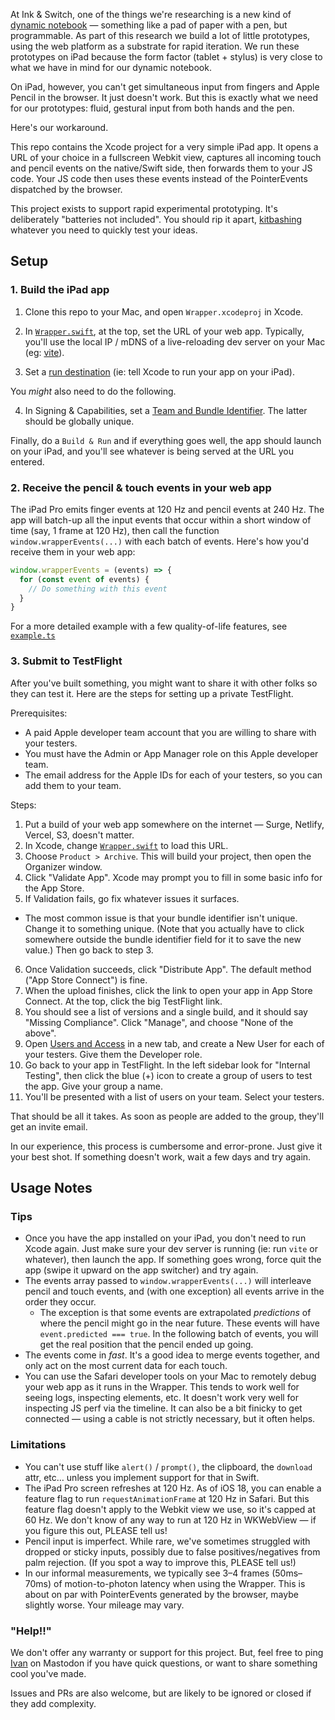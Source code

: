 At Ink & Switch, one of the things we're researching is a new kind of [dynamic notebook](https://www.inkandswitch.com/inkbase) — something like a pad of paper with a pen, but programmable. As part of this research we build a lot of little prototypes, using the web platform as a substrate for rapid iteration. We run these prototypes on iPad because the form factor (tablet + stylus) is very close to what we have in mind for our dynamic notebook.

On iPad, however, you can't get simultaneous input from fingers and Apple Pencil in the browser. It just doesn't work. But this is exactly what we need for our prototypes: fluid, gestural input from both hands and the pen.

Here's our workaround.

This repo contains the Xcode project for a very simple iPad app. It opens a URL of your choice in a fullscreen Webkit view, captures all incoming touch and pencil events on the native/Swift side, then forwards them to your JS code. Your JS code then uses these events instead of the PointerEvents dispatched by the browser.

This project exists to support rapid experimental prototyping. It's deliberately "batteries not included". You should rip it apart, [kitbashing](https://en.wikipedia.org/wiki/Kitbashing) whatever you need to quickly test your ideas.

## Setup

### 1. Build the iPad app

1. Clone this repo to your Mac, and open `Wrapper.xcodeproj` in Xcode.

2. In [`Wrapper.swift`](/Wrapper/Wrapper.swift), at the top, set the URL of your web app. Typically, you'll use the local IP / mDNS of a live-reloading dev server on your Mac (eg: [vite](https://vite.dev)).

3. Set a [run destination](https://developer.apple.com/documentation/xcode/building-and-running-an-app) (ie: tell Xcode to run your app on your iPad).

You *might* also need to do the following.

4. In Signing & Capabilities, set a [Team and Bundle Identifier](https://developer.apple.com/documentation/xcode/preparing-your-app-for-distribution). The latter should be globally unique.

Finally, do a `Build & Run` and if everything goes well, the app should launch on your iPad, and you'll see whatever is being served at the URL you entered.

### 2. Receive the pencil & touch events in your web app

The iPad Pro emits finger events at 120 Hz and pencil events at 240 Hz. The app will batch-up all the input events that occur within a short window of time (say, 1 frame at 120 Hz), then call the function `window.wrapperEvents(...)` with each batch of events. Here's how you'd receive them in your web app:

```javascript
window.wrapperEvents = (events) => {
  for (const event of events) {
    // Do something with this event
  }
}
```

For a more detailed example with a few quality-of-life features, see [`example.ts`](/example.ts)

### 3. Submit to TestFlight

After you've built something, you might want to share it with other folks so they can test it. Here are the steps for setting up a private TestFlight.

Prerequisites:
* A paid Apple developer team account that you are willing to share with your testers.
* You must have the Admin or App Manager role on this Apple developer team.
* The email address for the Apple IDs for each of your testers, so you can add them to your team.

Steps:
1. Put a build of your web app somewhere on the internet — Surge, Netlify, Vercel, S3, doesn't matter.
2. In Xcode, change [`Wrapper.swift`](/Wrapper/Wrapper.swift) to load this URL.
3. Choose `Product > Archive`. This will build your project, then open the Organizer window.
4. Click "Validate App". Xcode may prompt you to fill in some basic info for the App Store.
5. If Validation fails, go fix whatever issues it surfaces.
  * The most common issue is that your bundle identifier isn't unique. Change it to something unique. (Note that you actually have to click somewhere outside the bundle identifier field for it to save the new value.) Then go back to step 3.
6. Once Validation succeeds, click "Distribute App". The default method ("App Store Connect") is fine.
7. When the upload finishes, click the link to open your app in App Store Connect. At the top, click the big TestFlight link.
8. You should see a list of versions and a single build, and it should say "Missing Compliance". Click "Manage", and choose "None of the above".
9. Open [Users and Access](https://appstoreconnect.apple.com/access/users) in a new tab, and create a New User for each of your testers. Give them the Developer role.
10. Go back to your app in TestFlight. In the left sidebar look for "Internal Testing", then click the blue (+) icon to create a group of users to test the app. Give your group a name.
11. You'll be presented with a list of users on your team. Select your testers.

That should be all it takes. As soon as people are added to the group, they'll get an invite email.

In our experience, this process is cumbersome and error-prone. Just give it your best shot. If something doesn't work, wait a few days and try again.

## Usage Notes

### Tips
* Once you have the app installed on your iPad, you don't need to run Xcode again. Just make sure your dev server is running (ie: run `vite` or whatever), then launch the app. If something goes wrong, force quit the app (swipe it upward on the app switcher) and try again.
* The events array passed to `window.wrapperEvents(...)` will interleave pencil and touch events, and (with one exception) all events arrive in the order they occur.
  * The exception is that some events are extrapolated *predictions* of where the pencil might go in the near future. These events will have `event.predicted === true`. In the following batch of events, you will get the real position that the pencil ended up going.
* The events come in *fast*. It's a good idea to merge events together, and only act on the most current data for each touch.
* You can use the Safari developer tools on your Mac to remotely debug your web app as it runs in the Wrapper. This tends to work well for seeing logs, inspecting elements, etc. It doesn't work very well for inspecting JS perf via the timeline. It can also be a bit finicky to get connected — using a cable is not strictly necessary, but it often helps.

### Limitations
* You can't use stuff like `alert()` / `prompt()`, the clipboard, the `download` attr, etc… unless you implement support for that in Swift.
* The iPad Pro screen refreshes at 120 Hz. As of iOS 18, you can enable a feature flag to run `requestAnimationFrame` at 120 Hz in Safari. But this feature flag doesn't apply to the Webkit view we use, so it's capped at 60 Hz. We don't know of any way to run at 120 Hz in WKWebView — if you figure this out, PLEASE tell us!
* Pencil input is imperfect. While rare, we've sometimes struggled with dropped or sticky inputs, possibly due to false positives/negatives from palm rejection. (If you spot a way to improve this, PLEASE tell us!)
* In our informal measurements, we typically see 3–4 frames (50ms–70ms) of motion-to-photon latency when using the Wrapper. This is about on par with PointerEvents generated by the browser, maybe slightly worse. Your mileage may vary.

### "Help!!"

We don't offer any warranty or support for this project. But, feel free to ping [Ivan](http://mastodon.social/@spiralganglion) on Mastodon if you have quick questions, or want to share something cool you've made.

Issues and PRs are also welcome, but are likely to be ignored or closed if they add complexity.
